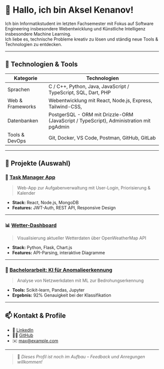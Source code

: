 # 👋 Hallo, ich bin Aksel Kenanov!

Ich bin Informatikstudent im letzten Fachsemester mit Fokus auf Software Engineering insbesondere Webentwicklung und Künstliche Intelligenz insbesondere Machine Learning.  
Ich liebe es, technische Probleme kreativ zu lösen und ständig neue Tools & Technologien zu entdecken.

---

## 🧰 Technologien & Tools

| Kategorie        | Technologien                               |
|------------------|---------------------------------------------|
| Sprachen         | C / C++, Python, Java, JavaScript / TypeScript, SQL, Dart, PHP              |
| Web & Frameworks | Webentwicklung mit React, Node.js, Express, Tailwind-CSS,    |
| Datenbanken      | PostgerSQL - ORM mit Drizzle-ORM (JavaScript / TypeScript), Administration mit pgAdmin                 |
| Tools & DevOps   | Git, Docker, VS Code, Postman, GitHub, GitLab      |

---

## 💼 Projekte (Auswahl)

### 📌 [Task Manager App](https://github.com/maxmustermann/taskmanager)
> Web-App zur Aufgabenverwaltung mit User-Login, Priorisierung & Kalender
- **Stack:** React, Node.js, MongoDB
- **Features:** JWT-Auth, REST API, Responsive Design

---

### 📊 [Wetter-Dashboard](https://github.com/maxmustermann/weather-dashboard)
> Visualisierung aktueller Wetterdaten über OpenWeatherMap API
- **Stack:** Python, Flask, Chart.js
- **Features:** API-Parsing, interaktive Diagramme

---

### 🧠 [Bachelorarbeit: KI für Anomalieerkennung](https://github.com/maxmustermann/thesis-ai-network)
> Analyse von Netzwerkdaten mit ML zur Bedrohungserkennung
- **Tools:** Scikit-learn, Pandas, Jupyter
- **Ergebnis:** 92% Genauigkeit bei der Klassifikation

---

## 📫 Kontakt & Profile

- 💼 [LinkedIn](https://linkedin.com/in/maxmustermann)
- 🧑‍💻 [GitHub](https://github.com/maxmustermann)
- ✉️ max@example.com

---

> 📌 _Dieses Profil ist noch im Aufbau – Feedback und Anregungen willkommen!_
